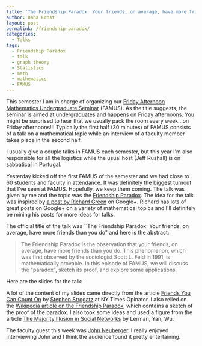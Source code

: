 ```yaml
---
title: 'The Friendship Paradox: Your friends, on average, have more friends than you do (Talk)'
author: Dana Ernst
layout: post
permalink: /friendship-paradox/
categories:
  - Talks
tags:
  - Friendship Paradox
  - talk
  - graph theory
  - Statistics
  - math
  - mathematics
  - FAMUS
---
```


This semester I am in charge of organizing our [Friday Afternoon Mathematics Undergraduate Seminar](http://naumathstat.github.io/seminars/famus/) (FAMUS).  As the title suggests, the seminar is aimed at undergraduates and happens on Friday afternoons.  You might be surprised to hear that we usually pack the room every week...on Friday afternoons!!!  Typically the first half (30 minutes) of FAMUS consists of a talk on a mathematical topic while an interview of a faculty member takes place in the second half.

I usually give a couple talks in FAMUS each semester, but this year I'm also responsible for all the logistics while the usual host (Jeff Rushall) is on sabbatical in Portugal.

Yesterday kicked off the first FAMUS of the semester and we had close to 60 students and faculty in attendance.  It was definitely the biggest turnout that I've seen at FAMUS.  Hopefully, we keep them coming.  The talk was given by me and the topic was the [Friendship Paradox](https://en.wikipedia.org/wiki/Friendship_paradox).  The idea for the talk was inspired by [a post by Richard Green](https://plus.google.com/101584889282878921052/posts/cHo5dMTQdsW) on Google+.  Richard has lots of great posts on Google+ on a variety of mathematical topics and I'll definitely be mining his posts for more ideas for talks.

The official title of the talk was ``The Friendship Paradox: Your friends, on average, have more friends than you do" and here is the abstract:

> The Friendship Paradox is the observation that your friends, on average, have more friends than you do. This phenomenon, which was first observed by the sociologist Scott L. Feld in 1991, is mathematically provable. In this episode of FAMUS, we will discuss the "paradox", sketch its proof, and explore some applications.

Here are the slides for the talk:

<div><script async class="speakerdeck-embed" data-id="1608cda331724d1b97731b8ec1c91b0d" data-ratio="1.33333333333333" src="//speakerdeck.com/assets/embed.js"></script></div>

A lot of the content of my slides came directly from the article [Friends You Can Count On](http://opinionator.blogs.nytimes.com/2012/09/17/friends-you-can-count-on/) by [Stephen Strogatz](http://www.stevenstrogatz.com) at NY Times Opinator.  I also relied on the [Wikipedia article on the Friendship Paradox](https://en.wikipedia.org/wiki/Friendship_paradox), which contains a sketch of the proof of the paradox. I also took some ideas and used a figure from the article [The Majority Illusion in Social Networks](http://arxiv.org/abs/1506.03022) by Lerman, Yan, Wu.

The faculty guest this week was [John Neuberger](http://jan.ucc.nau.edu/jmn3/).  I really enjoyed interviewing John and I think the audience found it pretty entertaining.
